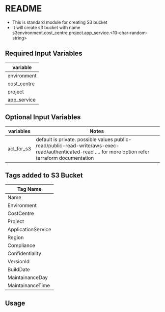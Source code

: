 # README #
* This is standard module for creating S3 bucket
* It will create s3 bucket with name s3environment.cost_centre.project.app_service.<10-char-random-string>

## Required Input Variables ##

variable  	|
------------|
environment	|
cost_centre	|
project		|
app_service	|


## Optional Input Variables ##

variables	| Notes |
------------|-----------------------------------------------------------------------------------------------------------------------------------------------------|
acl_for_s3	|default is private. possible values public-read/public-read-write/aws-exec-read/authenticated-read .... for more option refer terraform documentation|

## Tags added to S3 Bucket ##

Tag Name			|
--------------------|
Name				|
Environment 		|
CostCentre			|
Project				|
ApplicationService	|
Region				|
Compliance			|
Confidentiality		|
VersionId			|
BuildDate			|
MaintainanceDay		|
MaintainanceTime	|

## Usage ##
